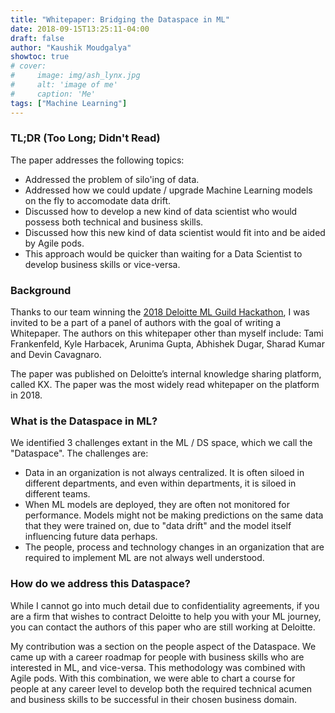 ```yaml
---
title: "Whitepaper: Bridging the Dataspace in ML"
date: 2018-09-15T13:25:11-04:00
draft: false
author: "Kaushik Moudgalya"
showtoc: true
# cover:
#     image: img/ash_lynx.jpg
#     alt: 'image of me'
#     caption: 'Me'
tags: ["Machine Learning"]
---
```

### TL;DR (Too Long; Didn't Read)
The paper addresses the following topics:
- Addressed the problem of silo'ing of data.
- Addressed how we could update / upgrade Machine Learning models on the fly to accomodate data drift.
- Discussed how to develop a new kind of data scientist who would possess both technical and business skills.
- Discussed how this new kind of data scientist would fit into and be aided by Agile pods.
- This approach would be quicker than waiting for a Data Scientist to develop business skills or vice-versa.

### Background
Thanks to our team winning the [2018 Deloitte ML Guild Hackathon](https://etrama.github.io/posts/2018-08-30-guild-hackathon/), I was invited to be a part of a panel of authors with the goal of writing a Whitepaper. The authors on this whitepaper other than myself include: Tami Frankenfeld, Kyle Harbacek, Arunima Gupta, Abhishek Dugar, Sharad Kumar and Devin Cavagnaro.  

The paper was published on Deloitte’s internal knowledge sharing platform, called KX. The paper was the most widely read whitepaper on the platform in 2018.

### What is the Dataspace in ML?
We identified 3 challenges extant in the ML / DS space, which we call the "Dataspace". The challenges are:
- Data in an organization is not always centralized. It is often siloed in different departments, and even within departments, it is siloed in different teams.
- When ML models are deployed, they are often not monitored for performance. Models might not be making predictions on the same data that they were trained on, due to "data drift" and the model itself influencing future data perhaps.
- The people, process and technology changes in an organization that are required to implement ML are not always well understood. 

### How do we address this Dataspace?
While I cannot go into much detail due to confidentiality agreements, if you are a firm that wishes to contract Deloitte to help you with your ML journey, you can contact the authors of this paper who are still working at Deloitte.  

My contribution was a section on the people aspect of the Dataspace. We came up with a career roadmap for people with business skills who are interested in ML, and vice-versa. This methodology was combined with Agile pods. With this combination, we were able to chart a course for people at any career level to develop both the required technical acumen and business skills to be successful in their chosen business domain.


